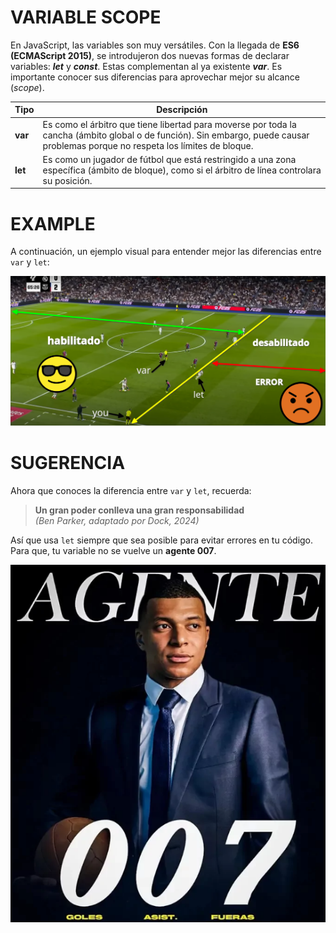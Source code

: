 # VARIABLE SCOPE

En JavaScript, las variables son muy versátiles. Con la llegada de **ES6 (ECMAScript 2015)**, se introdujeron dos nuevas formas de declarar variables: ***let*** y ***const***. Estas complementan al ya existente ***var***. Es importante conocer sus diferencias para aprovechar mejor su alcance (*scope*).

| **Tipo** | **Descripción** |
|----------|-----------------|
| **var**  | Es como el árbitro que tiene libertad para moverse por toda la cancha (ámbito global o de función). Sin embargo, puede causar problemas porque no respeta los límites de bloque. |
| **let**  | Es como un jugador de fútbol que está restringido a una zona específica (ámbito de bloque), como si el árbitro de línea controlara su posición. |

# EXAMPLE
A continuación, un ejemplo visual para entender mejor las diferencias entre `var` y `let`:

<img src="varLetImage.png" alt="Ejemplo visual del comportamiento de var y let en JavaScript">

# SUGERENCIA
Ahora que conoces la diferencia entre `var` y `let`, recuerda:

> **Un gran poder conlleva una gran responsabilidad**  
> *(Ben Parker, adaptado por Dock, 2024)*

Así que usa `let` siempre que sea posible para evitar errores en tu código.
Para que, tu variable no se vuelve un **agente 007**.

<img src="letImage.png" alt="Imagen motivacional para usar let en lugar de var">
